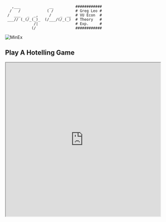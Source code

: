 ```
   ,___             __          ############
  /   /            ( /          # Greg Leo #
 /  ___   _  _,     /    _  __  # VU Econ  #
 ___// (_(/_(_)_  (/___/(/_(_)  # Theory   #
             /|                 # Exp.     #
            (/                  ############
```
![MinEx](../files/Images/minex.png)  



## Play A Hotelling Game

<center><iframe src="https://g-econ.shinyapps.io/2dhotelling" width = "100%" height= "500"></iframe></center>
